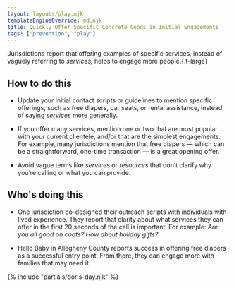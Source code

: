 ```yaml
---
layout: layouts/play.njk
templateEngineOverride: md,njk
title: Quickly Offer Specific Concrete Goods in Initial Engagements
tags: ["prevention", "play"]
---
```


Jurisdictions report that offering examples of specific services, instead of vaguely referring to _services,_ helps to engage more people.{.t-large}

## How to do this

* Update your initial contact scripts or guidelines to mention specific offerings, such as free diapers, car seats, or rental assistance, instead of saying _services_ more generally.

* If you offer many services, mention one or two that are most popular with your current clientele, and/or that are the simplest engagements. For example, many jurisdictions mention that free diapers — which can be a straightforward, one-time transaction — is a great opening offer.

* Avoid vague terms like _services_ or _resources_ that don’t clarify why you’re calling or what you can provide.

## Who's doing this

* One jurisdiction co-designed their outreach scripts with individuals with lived experience. They report that clarity about what services they can offer in the first 20 seconds of the call is important. For example: _Are you all good on coats? How about holiday gifts?_

* Hello Baby in Allegheny County reports success in offering free diapers as a successful entry point. From there, they can engage more with families that may need it.

{% include "partials/doris-day.njk" %}